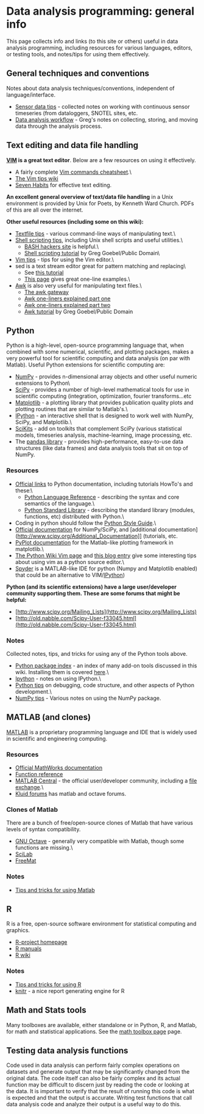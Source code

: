 # Data analysis programming: general info

This page collects info and links (to this site or others) useful in
data analysis programming, including resources for various languages,
editors, or testing tools, and notes/tips for using them effectively.

## General techniques and conventions

Notes about data analysis techniques/conventions, independent of
language/interface.

  * [Sensor data tips](sensordata_tips) - collected notes on working with continuous sensor timeseries (from dataloggers, SNOTEL sites, etc.
  * [Data analysis workflow](data_analysis_workflow) - Greg's notes on collecting, storing, and moving data through the analysis process.

## Text editing and data file handling

**[VIM](http://www.moolenaar.net/vim.html) is a great text editor**. Below are a few resources on using it effectively.

  * A fairly complete [Vim commands cheatsheet](http://bullium.com/support/vim.html).\
  * [The Vim tips wiki](http://vim.wikia.com/wiki/Vim_Tips_Wiki)
  * [Seven Habits](http://www.moolenaar.net/habits.html) for effective text editing.

**An excellent general overview of text/data file handling** in  a Unix environment is provided by Unix for Poets, by Kenneth Ward Church. PDFs of this are all over the internet.

**Other useful resources (including some on this wiki):**

  * [Textfile tips](comp_textfiles) - various command-line ways of manipulating text.\
  * [Shell scripting tips](comp_shellscripts), including Unix shell scripts and useful utilities.\
    * [BASH hackers site](http://wiki.bash-hackers.org/doku.php) is helpful.\
    * [Shell scripting tutorial](http://www.vectorsite.net/tsshell.html) by Greg Goebel/Public Domain\
  * [Vim tips](comp_vimtips) - tips for using the Vim editor.\
  * sed is a text stream editor great for pattern matching and replacing\
    * See [this tutorial](http://www.grymoire.com/Unix/Sed.html)
    * [This page](http://sed.sourceforge.net/sed1line.txt) gives great one-line examples.\
  * [Awk](comp_awk) is also very useful for manipulating text files.\
    * [The awk gateway](http://awk.info/)
    * [Awk one-liners explained part
one](http://www.catonmat.net/blog/awk-one-liners-explained-part-one/)
    * [Awk one-liners explained part
two](http://www.catonmat.net/blog/awk-one-liners-explained-part-two/)
    * [Awk
tutorial](http://www.vectorsite.net/tsawk_1.html) by Greg Goebel/Public Domain

## Python

Python is a high-level, open-source programming language that, when
combined with some numerical, scientific, and plotting packages, makes a
very powerful tool for scientific computing and data analysis (on par
with Matlab). Useful Python extensions for scientific computing are:

 - [NumPy](http://numpy.scipy.org/) - provides n-dimensional array objects and other useful numeric extensions to Python\
 - [SciPy](http://www.scipy.org/) - provides a number of high-level mathematical tools for use in scientific computing (integration, optimization, fourier transforms...etc
 - [Matplotlib](http://matplotlib.sourceforge.net/) - a plotting library that provides publication quality plots and plotting routines that are similar to Matlab's.\
 - [IPython](http://ipython.org/) - an interactive shell that is designed to work well with NumPy, SciPy, and Matplotlib.\
 - [SciKits](http://scikits.appspot.com/scikits) - add on toolkits that complement SciPy (various statistical models, timeseries analysis, machine-learning, image processing, etc.
 - The [pandas library](http://pandas.pydata.org/) - provides high-performance, easy-to-use data structures (like data frames) and data analysis tools that sit on top of NumPy. 

### Resources

  * [Official links](http://www.python.org/doc/) to Python documentation, including tutorials HowTo's and these:\
    * [Python Language Reference](http://docs.python.org/reference/) - describing the syntax and core semantics of the language.\
    * [Python Standard Library](http://docs.python.org/library/) - describing the standard library (modules, functions, etc) distributed with Python.\
  * Coding in python should follow the [Python Style Guide](http://www.python.org/dev/peps/pep-0008/).\
  * [Official documentation](http://docs.scipy.org/doc/) for NumPy/SciPy, and [additional documentation](http://www.scipy.org/Additional_Documentation]] (tutorials, etc.
  * [PyPlot documentation](http://matplotlib.sourceforge.net/api/pyplot_api.html) for the Matlab-like plotting framework in matplotlib.\
  * [The Python Wiki Vim page](http://wiki.python.org/moin/Vim) and [this blog
entry](http://dancingpenguinsoflight.com/2009/02/python-and-vim-make-your-own-ide/) give some interesting tips about using vim as a python source editor.\
  * [Spyder](http://code.google.com/p/spyderlib/) is a MATLAB-like IDE for python (Numpy and Matplotlib enabled) that could be an alternative to VIM/[IPython](comp_ipython))

**Python (and its scientific extensions) have a large user/developer community supporting them. These are some forums that might be helpful:**

  * [http://www.scipy.org/Mailing_Lists](http://www.scipy.org/Mailing_Lists)
  * [http://old.nabble.com/Scipy-User-f33045.html](http://old.nabble.com/Scipy-User-f33045.html)

### Notes

Collected notes, tips, and tricks for using any of the Python tools
above.

  * [Python package index](http://pypi.python.org/pypi) - an index of many add-on tools discussed in this wiki. Installing them is covered [here](comp_pythontips).\
  * [Ipython](comp_ipython) - notes on using IPython.\
  * [Python tips](comp_pythontips) on debugging, code structure, and other aspects of Python development.\
  * [NumPy tips](comp_numpytips) - Various notes on using the NumPy package.

## MATLAB (and clones)

[MATLAB](http://www.mathworks.com/products/matlab/) is a
proprietary programming language and IDE that is widely used in
scientific and engineering computing.

### Resources

  * [Official MathWorks documentation](http://www.mathworks.com/help/techdoc/)
  * [Function reference](http://www.mathworks.com/help/techdoc/ref/f16-6011.html)
  * [MATLAB Central](http://www.mathworks.com/matlabcentral/) - the official user/developer community, including a [file
exchange](http://www.mathworks.com/matlabcentral/fileexchange/).\
  * [Kluid forums](http://www.kluid.com/mlib/index.php) has matlab and octave forums.

### Clones of Matlab

There are a bunch of free/open-source clones of Matlab that have various
levels of syntax compatibility.

  * [GNU Octave](http://www.gnu.org/software/octave/) - generally very compatible with Matlab, though some functions are missing.\
  * [SciLab](http://www.scilab.org/)
  * [FreeMat](http://freemat.sourceforge.net/)

### Notes

  * [Tips and tricks for using Matlab](matlabtips)

## R

R is a free, open-source software environment for statistical computing
and graphics.

  * [R-project homepage](http://www.r-project.org/index.html)
  * [R manuals](http://cran.r-project.org/manuals.html)
  * [R wiki](http://rwiki.sciviews.org/doku.php)

### Notes

  * [Tips and tricks for using R](rtips)
  * [knitr](https://github.com/yihui/knitr#readme) - a nice report generating engine for R

## Math and Stats tools

Many toolboxes are available, either standalone or in Python, R, and
Matlab, for math and statistical applications. See the [math toolbox page](math_toolboxes.md) page.

## Testing data analysis functions

Code used in data analysis can perform fairly complex operations on
datasets and generate output that may be significantly changed from the
original data. The code itself can also be fairly complex and its actual
function may be difficult to discern just by reading the code or looking
at the data. It is important to verify that the result of running this
code is what is expected and that the output is accurate. Writing test
functions that call data analysis code and analyze their output is a
useful way to do this.
